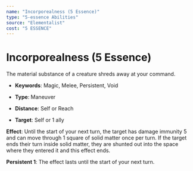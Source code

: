 ```yaml
---
name: "Incorporealness (5 Essence)"
type: "5-essence Abilities"
source: "Elementalist"
cost: "5 ESSENCE"
---
```


# Incorporealness (5 Essence)

The material substance of a creature shreds away at your command.


- **Keywords**: Magic, Melee, Persistent, Void

- **Type**: Maneuver

- **Distance**: Self or Reach

- **Target**: Self or 1 ally

**Effect**: Until the start of your next turn, the target has damage immunity 5 and can move through 1 square of solid matter once per turn. If the target ends their turn inside solid matter, they are shunted out into the space where they entered it and this effect ends.

**Persistent 1**: The effect lasts until the start of your next turn.
